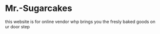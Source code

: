 # Mr.-Sugarcakes
this website is for online vendor whp brings you the fresly baked goods on ur door step
